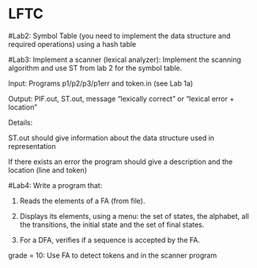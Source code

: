 # LFTC
 
 #Lab2: 
 Symbol Table (you need to implement the data structure and required operations) using a hash table
 
 #Lab3:
 Implement a scanner (lexical analyzer): Implement the scanning algorithm and use ST from lab 2 for the symbol table.

Input: Programs p1/p2/p3/p1err and token.in (see Lab 1a)

Output: PIF.out, ST.out, message “lexically correct” or “lexical error + location”

Details:

ST.out should give information about the data structure used in representation

If there exists an error the program should give a description and the location (line and token)

#Lab4:
Write a program that:

1. Reads the elements of a FA (from file).

2. Displays its elements, using a menu: the set of states, the alphabet, all the transitions, the initial state and the set of final states.

3. For a DFA, verifies if a sequence is accepted by the FA.

grade = 10: Use FA to detect tokens <identifier> and <integer constant> in the scanner program



